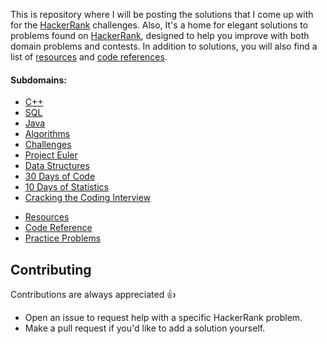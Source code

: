 This is repository where I will be posting the solutions that I come up with for the [HackerRank](https://www.hackerrank.com) challenges.
Also, It's a home for elegant solutions to problems found on [HackerRank](https://www.hackerrank.com), designed to help you improve with both domain problems and contests. In addition to solutions, you will also find a list of [resources](./res) and [code references](./code-references).

#### Subdomains:
- [C++](./src/cpp)
- [SQL](./src/sql)
- [Java](./src/java)
- [Algorithms](./src/algorithms)
- [Challenges](./src/challenges)
- [Project Euler](./src/projecteuler)
- [Data Structures](./src/data-structures)
- [30 Days of Code](./src/30-days-of-code)
- [10 Days of Statistics](./src/10-days-of-statistics)
- [Cracking the Coding Interview](./src/cracking-the-coding-interview)
* [Resources](./res)
* [Code Reference](./src/code-references)
* [Practice Problems](./src/practice-problems)

## Contributing

Contributions are always appreciated 👍

- Open an issue to request help with a specific HackerRank problem.
- Make a pull request if you'd like to add a solution yourself.
